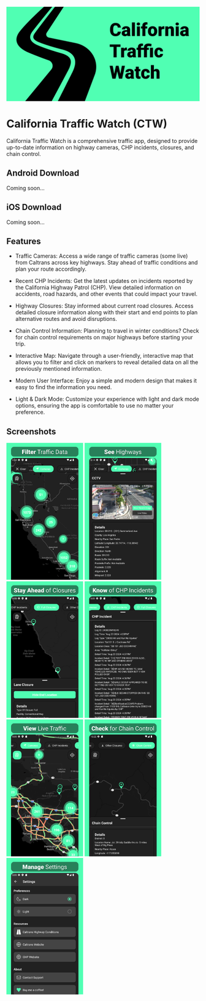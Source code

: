 ![Feature_Graphic](./assets/Feature_Graphic.png)
# California Traffic Watch (CTW)
California Traffic Watch is a comprehensive traffic app, designed to provide up-to-date information on highway cameras, CHP incidents, closures, and chain control.

## Android Download
Coming soon...

## iOS Download
Coming soon...

## Features
- Traffic Cameras: Access a wide range of traffic cameras (some live) from Caltrans across key highways. Stay ahead of traffic conditions and plan your route accordingly.

- Recent CHP Incidents: Get the latest updates on incidents reported by the California Highway Patrol (CHP). View detailed information on accidents, road hazards, and other events that could impact your travel.

- Highway Closures: Stay informed about current road closures. Access detailed closure information along with their start and end points to plan alternative routes and avoid disruptions.

- Chain Control Information: Planning to travel in winter conditions? Check for chain control requirements on major highways before starting your trip.

- Interactive Map: Navigate through a user-friendly, interactive map that allows you 
to filter and click on markers to reveal detailed data on all the previously mentioned information.

- Modern User Interface: Enjoy a simple and modern design that makes it easy to find the information you need.

- Light & Dark Mode: Customize your experience with light and dark mode options, ensuring the app is comfortable to use no matter your preference.

## Screenshots
<img src="./assets/Image_1.png" width="200" /> <img src="./assets/Image_2.png" width="200" />
<img src="./assets/Image_3.png" width="200" />
<img src="./assets/Image_4.png" width="200" />
<img src="./assets/Image_5.png" width="200" />
<img src="./assets/Image_7.png" width="200" />
<img src="./assets/Image_6.png" width="200" />
